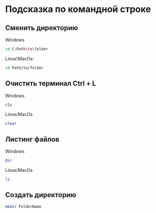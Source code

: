 # Подсказка по командной строке  

## Сменить директорию 
Windows
```sh
cd C:Path\to\folder

```
Linux\MacOs: 
```sh
cd Path/to/folder

```

## Очистить терминал Ctrl + L
Windows
```sh
cls

```
Linux/MacOs
```sh
clear

```

## Листинг файлов
Windows 
```sh
dir
```

Linux/MacOs
```sh
ls
```
## Создать директорию 

```sh
mkdir FolderName
```



